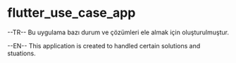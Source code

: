 # flutter_use_case_app


--TR--
Bu uygulama bazı durum ve çözümleri ele almak için oluşturulmuştur.

--EN--
This application is created to handled certain solutions and stuations.
